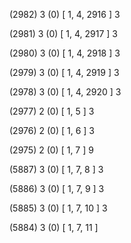 (2982) 3 (0) [ 1, 4, 2916 ] 3 


(2981) 3 (0) [ 1, 4, 2917 ] 3 


(2980) 3 (0) [ 1, 4, 2918 ] 3 


(2979) 3 (0) [ 1, 4, 2919 ] 3 


(2978) 3 (0) [ 1, 4, 2920 ] 3 


(2977) 2 (0) [ 1, 5 ] 3 


(2976) 2 (0) [ 1, 6 ] 3 


(2975) 2 (0) [ 1, 7 ] 9 


(5887) 3 (0) [ 1, 7, 8 ] 3 


(5886) 3 (0) [ 1, 7, 9 ] 3 


(5885) 3 (0) [ 1, 7, 10 ] 3 


(5884) 3 (0) [ 1, 7, 11 ]  

